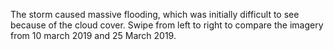 <p>The storm caused massive flooding, which was initially difficult to see because of the cloud cover. Swipe from left to right to compare the imagery from 10 march 2019 and 25 March 2019.</p>
